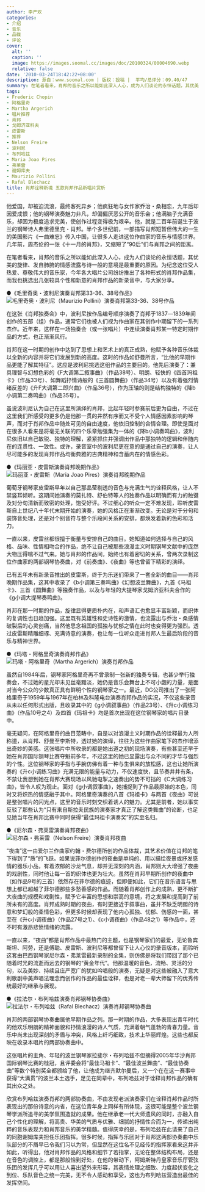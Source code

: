```yaml
---
author: 李严欢
categories:
- 介绍
- 音乐
- 品碟
- 评论
cover:
  alt: ''
  caption: ''
  image: https://images.soomal.cc/images/doc/20100324/00004690.webp
  relative: false
date: '2010-03-24T18:42:22+08:00'
description: 源自：www.soomal.com | 版权：投稿 |  平均/总评分：09.40/47
summary: 在笔者看来，肖邦的音乐之所以能如此深入人心，成为人们谈论的永恒话题，其优美的旋律、发自肺腑的情感流露与诗一般的意境是最重要的原因。为纪念这位受人热爱、尊敬伟大的音乐家，今年各大唱片公司纷纷推出了各种形式的肖邦作品集，而我也挑选出几张较具个性和新意的肖邦作品的新录音中，与大家分享……
tags:
- Frederic Chopin
- 阿格里奇
- Martha Argerich
- 唱片推荐
- 肖邦
- 戈姆济亚科夫
- 皮雷斯
- 推荐
- Nelson Freire
- 波利尼
- 布列哈兹
- Maria Joao Pires
- 弗莱雷
- 谢姆库夫
- Maurizio Pollini
- Rafal Blechacz
title: 肖邦诠释新境 五款肖邦作品新唱片赏析
---
```


他爱国，却被迫流浪，最终客死异乡；他疯狂地与女作家乔治・桑相恋，九年后却因爱成恨；他的钢琴演奏魅力非凡，却偏偏厌恶公开的音乐会；他满脑子充满音乐，却因为极度追求完美，使创作过程变得极为艰辛。他，就是二百年前诞生于波兰的钢琴诗人弗里德里克・肖邦。半个多世纪前，一部描写肖邦短暂但伟大的一生的美国影片《一曲难忘》传入中国，让很多人走进这位作曲家的音乐与情感世界。几年前，周杰伦的一张《十一月的肖邦》，又缩短了“90后”们与肖邦之间的距离。

在笔者看来，肖邦的音乐之所以能如此深入人心，成为人们谈论的永恒话题，其优美的旋律、发自肺腑的情感流露与诗一般的意境是最重要的原因。为纪念这位受人热爱、尊敬伟大的音乐家，今年各大唱片公司纷纷推出了各种形式的肖邦作品集，而我也挑选出几张较具个性和新意的肖邦作品的新录音中，与大家分享。

●《毛里奇奥・波利尼演奏肖邦第33-36、38号作品》
![毛里奇奥・波利尼（Maurizio Pollini）演奏肖邦第33-36、38号作品](https://images.soomal.cc/images/doc/20100324/00004692.webp)





在这张《肖邦独奏会》中，波利尼按作品编号顺序演奏了肖邦于1837―1839年间创作的五部（组）作品，通常它们也被人们视为作曲家在其创作中期留下的一系列杰作。近年来，这样在一场独奏会（或一张唱片）中连续演奏肖邦某一特定时期作品的方式，也正渐渐风行。

肖邦在这一时期的创作中达到了思想上和艺术上的真正成熟，他赋予各种音乐体裁以全新的内容并将它们发展到新的高度。这时的作品如舒曼所言，“比他的早期作品更能了解其特征”。这应是波利尼挑选这组作品的主要目的。他先后演奏了：兼具理智与幻想色彩的《F大调第二叙事曲》（作品38号）、明朗、轻快的《四首玛祖卡》（作品33号）、如舞蹈抒情诗般的《三首圆舞曲》（作品34号）以及有着强烈情绪反差的《升F大调第二即兴曲》（作品36号），作为压轴的则是结构独特的《降b小调第二奏鸣曲》（作品35号）。

虽说波利尼认为自己在这里所演绎的肖邦，比起年轻时参赛前后更为自由，不过在这里我们所感受的更多仍是他那一贯的井然有序而又不受个人情感因素影响的琴声，而对于肖邦作品中随处可见的自由速度，他依旧控制的合情合理。即使是面对在很多人看来是将毫无关联的四个乐章勉强集为一体的《降b小调奏鸣曲》，波利尼依旧以自己敏锐、独特的理解，紧紧抓住并强调出作品中那独特的逻辑和伴随内在的连贯性、一致性。或许，录音室中的波利尼更在意的是通过自己的演奏，让人尽可能多的发现肖邦作品均衡典雅的古典精神和含蓄内在的情感色彩。

●《玛丽亚・皮雷斯演奏肖邦晚期作品》
![玛丽亚・皮雷斯（Maria Joao Pires）演奏肖邦晚期作品](https://images.soomal.cc/images/doc/20100324/00004691.webp)





葡萄牙钢琴家皮雷斯早年以自己那晶莹剔透的音色与充满生气的诠释风格，让人不禁竖耳倾听。这期间她演奏的莫扎特、舒伯特等人的独奏作品以明确而有力的触键及对分句清新而致密的处理，饱受好评。不过细心的听众一定不难发现，聆听皮雷斯自上世纪八十年代末期开始的演奏，她的风格正在渐渐改变。无论是对于分句和装饰音处理，还是对个别音符与整个乐段间关系的安排，都焕发着新的色彩和活力。

一直以来，皮雷丝都很擅于衡量与安排自己的曲目。她知道如何选择与自己的风格、品味、性情相吻合的作品，绝不让自己被那些浪漫主义时期钢琴文献中的庞然大物压得喘不过气来。她与肖邦的作品间，始终也有着密切的关系，曾两次录制这位作曲家的两部钢琴协奏曲，对《前奏曲》、《夜曲》等也曾留下精彩的演绎。

已有五年未有新录音推出的皮雷斯，终于为乐迷们带来了一套全新的曲目――肖邦晚期作品集，这其中收录了《b小调第三奏鸣曲》《幻想波兰舞曲》，九首《马祖卡》、三首《圆舞曲》等独奏作品，以及与年轻的大提琴家戈姆济亚科夫合作的《g小调大提琴奏鸣曲》。

肖邦在那一时期的作品，旋律显得更质朴内在，和声语汇也愈显丰富新颖，而织体的复调性也日趋加强。这里既有英雄性和史诗性的激情，也流露出与乔治・桑感情破裂后的心灵创痛，当然他思念祖国的孤独与忧郁之情在此时也变得更为强烈。透过皮雷斯精雕细琢、充满诗意的演奏，也让每一位听众走进肖邦人生最后阶段的音乐与精神世界。

●《玛塔・阿格里奇演奏肖邦作品》
![玛塔・阿格里奇（Martha Argerich）演奏肖邦作品](https://images.soomal.cc/images/doc/20100324/00004689.webp)





虽然自1984年后，钢琴家阿格里奇再不曾录制一张新的独奏专辑，也甚少举行独奏会，不过她的星光却未见丝毫黯淡，她仍是音乐会舞台上不可小觑的力量，是面对当今公众的少数真正具有鲜明个性的钢琴家之一。最近，DG公司推出了一张阿格里奇于1959年与1967年在柏林及科隆电台演奏肖邦作品的实况，不仅这些录音从未以任何形式出版，且收录其中的《g小调叙事曲》（作品23号）、《升c小调练习曲》（作品10号之4）及四首《玛祖卡》均是首次出现在这位钢琴家的唱片目录中。

毫无疑问，在阿格里奇的曲目范畴中，自是以对浪漫主义时期作品的诠释最为人所称道，从肖邦、舒曼至李斯特，透过她的演绎，往往为这些作曲家笔下的杰作增添出奇妙的美感。这张唱片中所收录的都是她出道之初的现场演奏，有些甚至还早于她在肖邦国际钢琴比赛夺魁前多年，不过这里的她已显露出与众不同的才华与强烈的个性。这位钢琴家的手指与手腕仿佛有着一种与生俱来的放松感，这也让她所演奏的《升c小调练习曲》充满无限的能量与动力，不仅速度快，且节奏井井有条，不禁让我想到她在肖邦大赛现场以风驰电掣之速奏出的势不可挡的《C大调练习曲》，皆令人叹为观止。面对《g小调叙事曲》，她捕捉到了作品最原始的本色，同时又将炽热的情感融于其中。阿格里奇演奏的八首《玛祖卡》与两首《夜曲》可说是整张唱片的闪光点，这里的音乐时刻交织着诱人的魅力。尤其是前者，她以事实反驳了那些认为“只有来自斯拉夫民族的演奏家才真正了解这类舞曲”的论断，也足见她当年在肖邦比赛中同时获得“最佳玛祖卡演奏奖”的实至名归。

●《尼尔森・弗莱雷演奏肖邦夜曲》
![尼尔森・弗莱雷（Nelson Freire）演奏肖邦夜曲](https://images.soomal.cc/images/doc/20100324/00004690.webp)





“夜曲”这一由爱尔兰作曲家约翰・费尔德所创的作品体裁，其艺术价值在肖邦的笔下得到了“质”的飞跃。如果说菲尔德创作的夜曲是单纯的、用以描绘夜景或抒发感情的器乐小品，有着浓郁的沙龙气息，却并无深刻的内涵，肖邦则大大增强了夜曲的戏剧性，同时他让每一首的织体也更为壮大。虽然在肖邦早期所创作的夜曲中（如作品9号的三首）依然存在菲尔德的痕迹，但即便如此，它们在音乐语言与思想上都已超越了菲尔德那些多愁善感的作品。而随着肖邦创作上的成熟，更不断扩大夜曲的规模和戏剧性，赋予它丰富的思想和崇高的意境，将之发展和提高到了前所未有的高度。肖邦成熟时期的夜曲，有时更接近于叙事曲，虽并不缺乏明朗的诗意和梦幻般的柔情色彩，但更多时候却表现了他内心孤独、忧郁、伤感的一面，甚至在《升c小调夜曲》（作品27号之1）、《c小调夜曲》（作品48之1）等作品中，还不时有激昂悲愤情绪的流露。

一直以来，“夜曲”都是肖邦作品中最热门的主题，也是钢琴家们的最爱，无论鲁宾斯坦、阿劳，还是傅聪、皮雷斯、波利尼等都曾留下让人心仪的录音版本，而聆听这套由巴西钢琴家尼尔森・弗莱雷最新录制的全集，则仿佛是将我们带回了那个已随着时光的流逝而远去的钢琴的“黄金年代”。他那温暖的音色，流畅、灵活的分句，以及美妙、持续且庄严宽广的犹如吟唱般的演奏，无疑是对这些被融入了意大利歌剧中美声唱法理念而创作的作品的最佳诠释，也是对老一辈大师留下的优秀传统最好的继承与展现。

●《拉法尔・布列哈兹演奏肖邦钢琴协奏曲》
![拉法尔・布列哈兹（Rafal Blechacz）演奏肖邦钢琴协奏曲](https://images.soomal.cc/images/doc/20100324/00004688.webp)





肖邦的两部钢琴协奏曲属他早期作品之列。那一时期的作品，大多表现出青年时代的他欢乐明朗的精神面貌和抒情浪漫的诗人气质，充满着朝气蓬勃的青春力量。音乐中尚未出现深刻的矛盾与冲突，风格上纤巧细致，技术上华丽辉煌。这些也都反映在收录本唱片的两部协奏曲中。

这张唱片的主角、年轻的波兰钢琴家拉斐尔・布列哈兹不但摘得2005年华沙肖邦国际钢琴比赛的桂冠，且评委会将“最佳马祖卡”、“最佳波兰舞曲”、“最佳协奏曲”等数个特别奖全都颁给了他，让他成为继齐默尔曼后，又一个在在这一赛事中获得“大满贯”的波兰本土选手，足见在同辈中，布列哈兹对于诠释肖邦作品的确有其出众之处。

欣赏布列哈兹演奏肖邦的两部协奏曲，不由发现老派演奏家们在诠释肖邦作品时所表现出的那份诗意的内省，在这位青年身上同样有所体现，这很可能是整个波兰钢琴学派所追寻的美学氛围造就的成果。他在继承老一代大师遗风的同时，亦融入自己个性化的理解，将高贵、华美的气质与优雅、细腻的抒情性合而为一，传递出纯粹的音乐表现力和肖邦音乐的美学精髓。值得庆幸的是，布列哈兹在此请来了自己的同胞谢姆库夫担任乐团指挥。很多时候，指挥与乐团对于肖邦这两部协奏曲中乐队部分的不屑早已令我们习以为常，但显然在这位名不见经传的指挥家看来这并非如此，听得出，他对肖邦作品的风格和细节了若指掌，无论在整体结构布局，还是在音色的调控上，都是那般恰到好处，在他的带动下，阿姆斯特丹皇家音乐厅管弦乐团的发挥几乎可以用让人喜出望外来形容，其表情处理之细致、力度起伏变化之到位、乐队音色之统一完美，无不令人感动和享受，这也为布列哈兹营造出最佳的发挥空间。